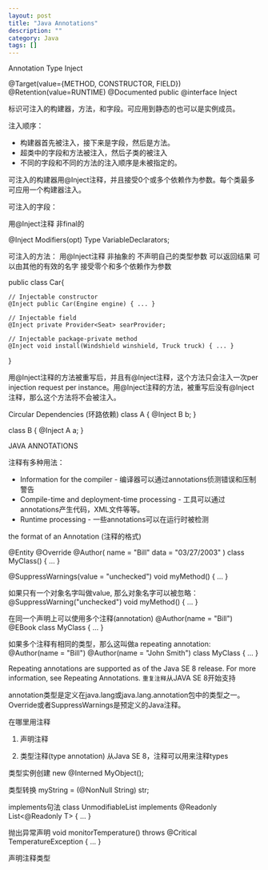 ```yaml
---
layout: post
title: "Java Annotations"
description: ""
category: Java
tags: []
---
```


Annotation Type Inject

@Target(value={METHOD, CONSTRUCTOR, FIELD})
@Retention(value=RUNTIME)
@Documented
public @interface Inject

标识可注入的构建器，方法，和字段。可应用到静态的也可以是实例成员。

注入顺序：

* 构建器首先被注入，接下来是字段，然后是方法。
* 超类中的字段和方法被注入，然后子类的被注入
* 不同的字段和不同的方法的注入顺序是未被指定的。

可注入的构建器用@Inject注释，并且接受0个或多个依赖作为参数。每个类最多可应用一个构建器注入。

可注入的字段：

用@Inject注释
非final的

@Inject Modifiers(opt) Type VariableDeclarators;


可注入的方法：
用@Inject注释
非抽象的
不声明自己的类型参数
可以返回结果
可以由其他的有效的名字
接受零个和多个依赖作为参数

public class Car{
	
	// Injectable constructor
	@Inject public Car(Engine engine) { ... }

	// Injectable field
	@Inject private Provider<Seat> searProvider;

	// Injectable package-private method
	@Inject void install(Windshield winshield, Truck truck) { ... }
}

用@Inject注释的方法被重写后，并且有@Inject注释，这个方法只会注入一次per injection request per instance。用@Inject注释的方法，被重写后没有@Inject注释，那么这个方法将不会被注入。

Circular Dependencies (环路依赖)
class A {
	@Inject B b;
}

class B {
	@Inject A a;
}


JAVA ANNOTATIONS

注释有多种用法：
* Information for the compiler - 编译器可以通过annotations侦测错误和压制警告
* Compile-time and deployment-time processing - 工具可以通过annotations产生代码，XML文件等等。
* Runtime processing - 一些annotations可以在运行时被检测

the format of an Annotation (注释的格式)

@Entity
@Override
@Author(
	name = "Bill"
	data = "03/27/2003"
)
class MyClass() { ... }

@SuppressWarnings(value = "unchecked")
void myMethod() { ... }

如果只有一个对象名字叫做value, 那么对象名字可以被忽略：
@SuppressWarning("unchecked")
void myMethod() { ... }

在同一个声明上可以使用多个注释(annotation)
@Author(name = "Bill")
@EBook
class MyClass { ... }

如果多个注释有相同的类型，那么这叫做a repeating annotation:
@Author(name = "Bill")
@Author(name = "John Smith")
class MyClass { ... }

Repeating annotations are supported as of the Java SE 8 release. For more information, see Repeating Annotations.
`重复注释`从JAVA SE 8开始支持

annotation类型是定义在java.lang或java.lang.annotation包中的类型之一。
Override或者SuppressWarnings是预定义的Java注释。


在哪里用注释

1.	声明注释

2.	类型注释(type annotation)  从Java SE 8，注释可以用来注释types

类型实例创建
	new @Interned MyObject();

类型转换
	myString = (@NonNull String) str;

implements句法
	class UnmodifiableList<T> implements
		@Readonly List<@Readonly T> { ... }

抛出异常声明
	void monitorTemperature() throws
		@Critical TemperatureException { ... }


声明注释类型

